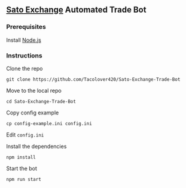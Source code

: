 ## [Sato Exchange](https://www.satoexchange.com) Automated Trade Bot

### Prerequisites
Install [Node.js](https://nodejs.org/en/download/)

### Instructions

Clone the repo

`git clone https://github.com/Tacolover420/Sato-Exchange-Trade-Bot`

Move to the local repo

`cd Sato-Exchange-Trade-Bot`

Copy config example

`cp config-example.ini config.ini`

Edit `config.ini`

Install the dependencies

`npm install`

Start the bot 

`npm run start`
